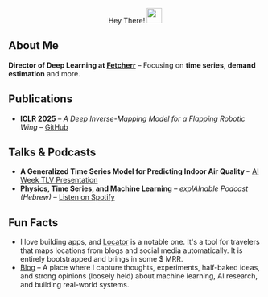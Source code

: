 
<p align="center">
  Hey There!
  <img src="https://media.giphy.com/media/hvRJCLFzcasrR4ia7z/giphy.gif" width="30px"/>
</p>


## About Me  
**Director of Deep Learning at [Fetcherr](https://www.fetcherr.io/)** – Focusing on **time series**, **demand estimation** and more.  

## Publications  
- **ICLR 2025** – *A Deep Inverse-Mapping Model for a Flapping Robotic Wing* – [GitHub](https://github.com/Hadar933/AdaptiveSpectrumLayer)  

## Talks & Podcasts  
- **A Generalized Time Series Model for Predicting Indoor Air Quality** – [AI Week TLV Presentation](https://www.youtube.com/watch?v=FRSFhOWMOds&ab_channel=TAUVOD)  
- **Physics, Time Series, and Machine Learning** – *explAInable Podcast (Hebrew)* – [Listen on Spotify](https://open.spotify.com/episode/2MwkORcl4Onyjp5eVMISqo?si=aaac24cac4af407c&nd=1&dlsi=7b6dce73bb3d4e95)  

## Fun Facts  
- I love building apps, and [Locator](https://locator.ltd) is a notable one. It's a tool for travelers that maps locations from blogs and social media automatically. It is entirely bootstrapped and brings in some $ MRR.
- [Blog](https://hadar933.github.io/hadar933/) – A place where I capture thoughts, experiments, half-baked ideas, and strong opinions (loosely held) about machine learning, AI research, and building real-world systems.


